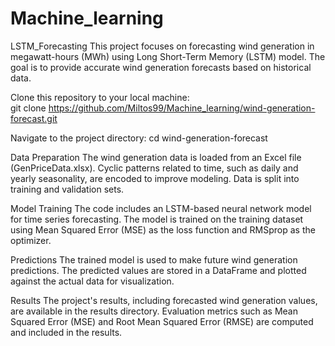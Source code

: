 # Machine_learning
LSTM_Forecasting
This project focuses on forecasting wind generation in megawatt-hours (MWh) using Long Short-Term Memory (LSTM) model. 
The goal is to provide accurate wind generation forecasts based on historical data.

Clone this repository to your local machine:   
    git clone https://github.com/Miltos99/Machine_learning/wind-generation-forecast.git

Navigate to the project directory:
    cd wind-generation-forecast


Data Preparation
The wind generation data is loaded from an Excel file (GenPriceData.xlsx).
Cyclic patterns related to time, such as daily and yearly seasonality, are encoded to improve modeling.
Data is split into training and validation sets.

Model Training
The code includes an LSTM-based neural network model for time series forecasting.
The model is trained on the training dataset using Mean Squared Error (MSE) as the loss function and RMSprop as the optimizer.

Predictions
The trained model is used to make future wind generation predictions.
The predicted values are stored in a DataFrame and plotted against the actual data for visualization.

Results
The project's results, including forecasted wind generation values, are available in the results directory.
Evaluation metrics such as Mean Squared Error (MSE) and Root Mean Squared Error (RMSE) are computed and included in the results.

